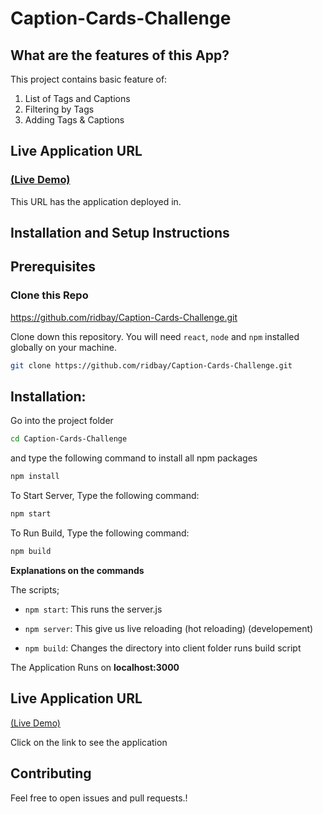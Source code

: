 
# Caption-Cards-Challenge

## What are the features of this App?

This project contains basic feature of:
1. List of Tags and Captions  
2. Filtering by Tags 
3. Adding Tags & Captions 


## Live Application URL

### [(Live Demo)](https://sleepy-booth-9e836c.netlify.com/)
This URL has the application deployed in.


## Installation and Setup Instructions

## Prerequisites

### Clone this Repo
https://github.com/ridbay/Caption-Cards-Challenge.git

Clone down this repository. You will need `react`, `node` and `npm` installed globally on your machine.  
```bash
git clone https://github.com/ridbay/Caption-Cards-Challenge.git
```


## Installation:

Go into the project folder 
```bash
cd Caption-Cards-Challenge
```

and type the following command to install all npm packages

```bash
npm install
```

To Start Server,  Type the following command:

```bash
npm start
```

To Run Build,  Type the following command:

```bash
npm build
```

 


**Explanations on the commands**

The scripts;

- `npm start`: This runs the server.js 

- `npm server`: This  give us live reloading (hot reloading) (developement)

- `npm build`: Changes the directory into client folder  runs build script


The Application Runs on **localhost:3000**

## Live Application URL

[(Live Demo)](https://sleepy-booth-9e836c.netlify.com/)

Click on the link to see the application

## Contributing

Feel free to open issues and pull requests.!